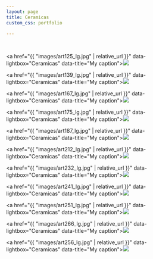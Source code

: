 ```yaml
---
layout: page
title: Ceramicas
custom_css: portfolio

---
```


<p>&nbsp;</p>

<a href="{{ "images/art125_lg.jpg" | relative_url }}" data-lightbox="Ceramicas" data-title="My caption"><img src="{{site_url}}/images/art125_sm.jpg" class="portfolio"/></a>

<a href="{{ "images/art139_lg.jpg" | relative_url }}" data-lightbox="Ceramicas" data-title="My caption"><img src="{{site_url}}/images/art139_sm.jpg" class="portfolio"/></a>

<a href="{{ "images/art167_lg.jpg" | relative_url }}" data-lightbox="Ceramicas" data-title="My caption"><img src="{{site_url}}/images/art167_sm.jpg" class="portfolio"/></a>

<a href="{{ "images/art175_lg.jpg" | relative_url }}" data-lightbox="Ceramicas" data-title="My caption"><img src="{{site_url}}/images/art175_sm.jpg" class="portfolio"/></a>

<a href="{{ "images/art187_lg.jpg" | relative_url }}" data-lightbox="Ceramicas" data-title="My caption"><img src="{{site_url}}/images/art187_sm.jpg" class="portfolio"/></a>

<a href="{{ "images/art212_lg.jpg" | relative_url }}" data-lightbox="Ceramicas" data-title="My caption"><img src="{{site_url}}/images/art212_sm.jpg" class="portfolio"/></a>

<a href="{{ "images/art232_lg.jpg" | relative_url }}" data-lightbox="Ceramicas" data-title="My caption"><img src="{{site_url}}/images/art232_sm.jpg" class="portfolio"/></a>

<a href="{{ "images/art241_lg.jpg" | relative_url }}" data-lightbox="Ceramicas" data-title="My caption"><img src="{{site_url}}/images/art241_sm.jpg" class="portfolio"/></a>

<a href="{{ "images/art251_lg.jpg" | relative_url }}" data-lightbox="Ceramicas" data-title="My caption"><img src="{{site_url}}/images/art251_sm.jpg" class="portfolio"/></a>

<a href="{{ "images/art266_lg.jpg" | relative_url }}" data-lightbox="Ceramicas" data-title="My caption"><img src="{{site_url}}/images/art266_sm.jpg" class="portfolio"/></a>

<a href="{{ "images/art256_lg.jpg" | relative_url }}" data-lightbox="Ceramicas" data-title="My caption"><img src="{{site_url}}/images/art256_sm.jpg" class="portfolio"/></a>


